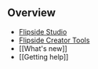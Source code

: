 ## Overview

* [Flipside Studio](/docs/2022.1/studio)
* [Flipside Creator Tools](/docs/2022.1/creator-tools)
* [[What's new]]
* [[Getting help]]
